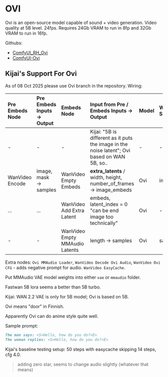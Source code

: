 # OVI

Ovi is an open-source model capable of sound + video generation. Video quality at 5B level. 24fps. Requires 24Gb VRAM to run in 8fp and 32Gb VRAM to run in 16fp.

Githubs:
* [ComfyUI_RH_Ovi](https://github.com/HM-RunningHub/ComfyUI_RH_Ovi)
* [ComfyUI-Ovi](https://github.com/snicolast/ComfyUI-Ovi)

## Kijai's Support For Ovi

As of 08 Oct 2025 please use Ovi branch in the repository. Wiring:

| Pre Embeds Node| Pre Embeds Inputs -> Output | Embeds Node | Input from Pre / Embeds Inputs -> Output | Model | WanVideo Sampler Input |
| :-- | :-- | :-- | :-- | :-- | :-- |
| - | - | - | Kijai: "5B is different as it puts the image in the noise latent"; Ovi based on WAN 5B, so.. | - | - |
| WanVideo Encode | image, mask<br>-> samples | WanVideo Empty Embeds | **extra_latents** / width, height, number_of_frames<br>-> image_embeds | Ovi | image_embeds |
| ... | ... | WanVideo Add Extra Latent | embeds, latent_index = 0<br>"can be end image too technically" | Ovi | - |
| - | - | WanVideo Empty MMAudio Latents | length -> samples | Ovi | samples |

Extra nodes: `Ovi MMAudio Loader`, `WanVideo Decode Ovi Audio`, `WanVideo Ovi CFG` - adds negative prompt for audio.
`WanVideo EasyCache`.

Put MMAudio VAE model weights into either `vae` or `mmaudio` folder.

Fastwan 5B lora seems a better than 5B turbo.

Kijai: WAN 2.2 VAE is only for 5B model; Ovi is based on 5B.

Ovi means "door" in Finnish.

Apparently Ovi can do anime style quite well.

Sample prompt:
```markdown
The man says: <S>Hello, how do you do?<E>
The woman replies: <S>Hello, how do you do?<E>
```

Kijai's baseline testing setup: 50 steps with easycache skipping 14 steps, cfg 4.0.
> adding zero star, seems to change audio slightly (whatever that means)
